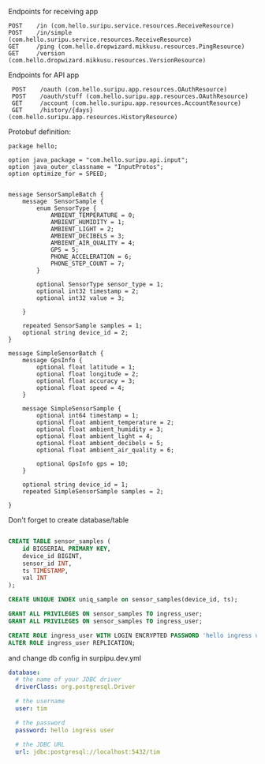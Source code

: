 Endpoints for receiving app

    POST    /in (com.hello.suripu.service.resources.ReceiveResource)
    POST    /in/simple (com.hello.suripu.service.resources.ReceiveResource)
    GET     /ping (com.hello.dropwizard.mikkusu.resources.PingResource)
    GET     /version (com.hello.dropwizard.mikkusu.resources.VersionResource)


 Endpoints for API app

     POST    /oauth (com.hello.suripu.app.resources.OAuthResource)
     POST    /oauth/stuff (com.hello.suripu.app.resources.OAuthResource)
     GET     /account (com.hello.suripu.app.resources.AccountResource)
     GET     /history/{days} (com.hello.suripu.app.resources.HistoryResource)

Protobuf definition:


````
package hello;

option java_package = "com.hello.suripu.api.input";
option java_outer_classname = "InputProtos";
option optimize_for = SPEED;


message SensorSampleBatch {
    message  SensorSample {
        enum SensorType {
            AMBIENT_TEMPERATURE = 0;
            AMBIENT_HUMIDITY = 1;
            AMBIENT_LIGHT = 2;
            AMBIENT_DECIBELS = 3;
            AMBIENT_AIR_QUALITY = 4;
            GPS = 5;
            PHONE_ACCELERATION = 6;
            PHONE_STEP_COUNT = 7;
        }

        optional SensorType sensor_type = 1;
        optional int32 timestamp = 2;
        optional int32 value = 3;

    }

    repeated SensorSample samples = 1;
    optional string device_id = 2;
}

message SimpleSensorBatch {
    message GpsInfo {
        optional float latitude = 1;
        optional float longitude = 2;
        optional float accuracy = 3;
        optional float speed = 4;
    }

    message SimpleSensorSample {
        optional int64 timestamp = 1;
        optional float ambient_temperature = 2;
        optional float ambient_humidity = 3;
        optional float ambient_light = 4;
        optional float ambient_decibels = 5;
        optional float ambient_air_quality = 6;

        optional GpsInfo gps = 10;
    }

    optional string device_id = 1;
    repeated SimpleSensorSample samples = 2;

}
````



Don't forget to create database/table

````sql

CREATE TABLE sensor_samples (
    id BIGSERIAL PRIMARY KEY,
    device_id BIGINT,
    sensor_id INT,
    ts TIMESTAMP,
    val INT
);

CREATE UNIQUE INDEX uniq_sample on sensor_samples(device_id, ts);

GRANT ALL PRIVILEGES ON sensor_samples TO ingress_user;
GRANT ALL PRIVILEGES ON sensor_samples TO ingress_user;

CREATE ROLE ingress_user WITH LOGIN ENCRYPTED PASSWORD 'hello ingress user' CREATEDB;
ALTER ROLE ingress_user REPLICATION;
````

and change db config in surpipu.dev.yml

```yaml
database:
  # the name of your JDBC driver
  driverClass: org.postgresql.Driver

  # the username
  user: tim

  # the password
  password: hello ingress user

  # the JDBC URL
  url: jdbc:postgresql://localhost:5432/tim
````
